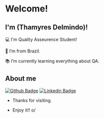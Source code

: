# Welcome!

 

## I'm (Thamyres Delmindo)!

 

:computer: I'm Quality Asseurence Student!

:house_with_garden: I’m from Brazil.

:books: I’m currently learning everything about QA.
 


## About me

[![Github Badge](https://img.shields.io/badge/-Github-000?style=flat-square&logo=Github&logoColor=white&link=LINK_GIT)]([LINK_GIT](https://github.com/ThamyresDelmindo)])
[![Linkedin Badge](https://img.shields.io/badge/-LinkedIn-blue?style=flat-square&logo=Linkedin&logoColor=white&link=LINK_LINKEDIN)]([LINK_LINKEDIN](https://www.linkedin.com/in/thamyres-delmindo/))

- Thanks for visiting.

- Enjoy it!! o/
